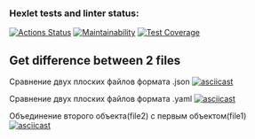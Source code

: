 ### Hexlet tests and linter status:
[![Actions Status](https://github.com/Weloza/frontend-project-46/actions/workflows/hexlet-check.yml/badge.svg)](https://github.com/Weloza/frontend-project-46/actions)
[![Maintainability](https://api.codeclimate.com/v1/badges/55f2fc25d0b5f720da36/maintainability)](https://codeclimate.com/github/Weloza/frontend-project-46/maintainability)
[![Test Coverage](https://api.codeclimate.com/v1/badges/55f2fc25d0b5f720da36/test_coverage)](https://codeclimate.com/github/Weloza/frontend-project-46/test_coverage)

## Get difference between 2 files

Сравнение двух плоских файлов формата .json
[![asciicast](https://asciinema.org/a/663178.svg)](https://asciinema.org/a/663178)

Сравнение двух плоских файлов формата .yaml
[![asciicast](https://asciinema.org/a/663247.svg)](https://asciinema.org/a/663247)

Объединение второго объекта(file2) с первым объектом(file1)
[![asciicast](https://asciinema.org/a/663302.svg)](https://asciinema.org/a/663302)